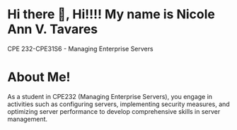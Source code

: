 # Hi there 👋, Hi!!!! My name is Nicole Ann V. Tavares 
CPE 232-CPE31S6 - Managing Enterprise Servers

# About Me!
As a student in CPE232 (Managing Enterprise Servers), you engage in activities such as configuring servers, implementing security measures, and optimizing server performance to develop comprehensive skills in server management.




